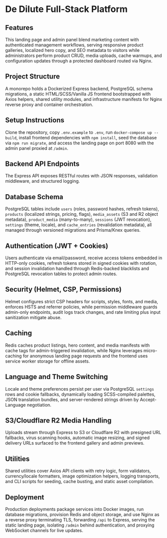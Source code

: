 # De Dilute Full-Stack Platform
## Features
This landing page and admin panel blend marketing content with authenticated management workflows, serving responsive product galleries, localized hero copy, and SEO metadata to visitors while administrators perform product CRUD, media uploads, cache warmups, and configuration updates through a protected dashboard routed via Nginx.

## Project Structure
A monorepo holds a Dockerized Express backend, PostgreSQL schema migrations, a static HTML/SCSS/Vanilla JS frontend bootstrapped with Axios helpers, shared utility modules, and infrastructure manifests for Nginx reverse proxy and container orchestration.

## Setup Instructions
Clone the repository, copy `.env.example` to `.env`, run `docker-compose up --build`, install frontend dependencies with `npm install`, seed the database via `npm run migrate`, and access the landing page on port 8080 with the admin panel proxied at `/admin`.

## Backend API Endpoints
The Express API exposes RESTful routes with JSON responses, validation middleware, and structured logging.

## Database Schema
PostgreSQL tables include `users` (roles, password hashes, refresh tokens), `products` (localized strings, pricing, flags), `media_assets` (S3 and R2 object metadata), `product_media` (many-to-many), `sessions` (JWT revocation), `settings` (theme, locale), and `cache_entries` (revalidation metadata), all managed through versioned migrations and Prisma/Knex queries.

## Authentication (JWT + Cookies)
Users authenticate via email/password, receive access tokens embedded in HTTP-only cookies, refresh tokens stored in signed cookies with rotation, and session invalidation handled through Redis-backed blacklists and PostgreSQL revocation tables to protect admin routes.

## Security (Helmet, CSP, Permissions)
Helmet configures strict CSP headers for scripts, styles, fonts, and media, enforces HSTS and referrer policies, while permission middleware guards admin-only endpoints, audit logs track changes, and rate limiting plus input sanitization mitigate abuse.

## Caching
Redis caches product listings, hero content, and media manifests with cache tags for admin-triggered invalidation, while Nginx leverages micro-caching for anonymous landing page requests and the frontend uses service worker storage for offline assets.

## Language and Theme Switching
Locale and theme preferences persist per user via PostgreSQL `settings` rows and cookie fallbacks, dynamically loading SCSS-compiled palettes, JSON translation bundles, and server-rendered strings driven by Accept-Language negotiation.

## S3/Cloudflare R2 Media Handling
Uploads stream through Express to S3 or Cloudflare R2 with presigned URL fallbacks, virus scanning hooks, automatic image resizing, and signed delivery URLs surfaced to the frontend gallery and admin previews.

## Utilities
Shared utilities cover Axios API clients with retry logic, form validators, currency/locale formatters, image optimization helpers, logging transports, and CLI scripts for seeding, cache busting, and static asset compilation.

## Deployment
Production deployments package services into Docker images, run database migrations, provision Redis and object storage, and use Nginx as a reverse proxy terminating TLS, forwarding `/api` to Express, serving the static landing page, isolating `/admin` behind authentication, and proxying WebSocket channels for live updates.
